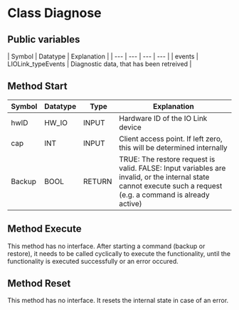 # Class Diagnose

## Public variables

| Symbol | Datatype | Explanation |
| --- | --- | --- | --- |
| events | LIOLink_typeEvents | Diagnostic data, that has been retreived |

## Method Start

| Symbol | Datatype | Type | Explanation |
| --- | --- | --- | --- |
| hwID | HW_IO | INPUT | Hardware ID of the IO Link device |
| cap | INT | INPUT | Client access point. If left zero, this will be determined internally |
| Backup | BOOL | RETURN | TRUE: The restore request is valid. FALSE: Input variables are invalid, or the internal state cannot execute such a request (e.g. a command is already active) |

## Method Execute

This method has no interface. After starting a command (backup or restore), it needs to be called cyclically to execute the functionality, until the functionality is executed successfully or an error occured. 

## Method Reset

This method has no interface. It resets the internal state in case of an error. 
